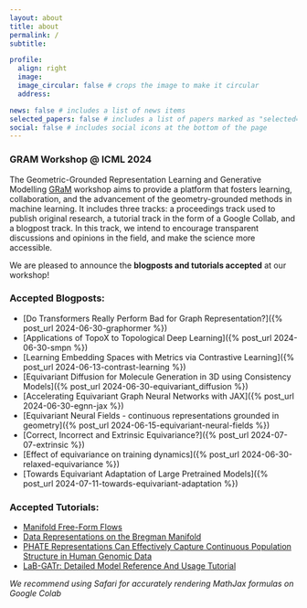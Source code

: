 ```yaml
---
layout: about
title: about
permalink: /
subtitle:

profile:
  align: right
  image:
  image_circular: false # crops the image to make it circular
  address:

news: false # includes a list of news items
selected_papers: false # includes a list of papers marked as "selected={true}"
social: false # includes social icons at the bottom of the page
---
```


### GRAM Workshop @ ICML 2024

The Geometric-Grounded Representation Learning and Generative Modelling [GRaM](https://gram-workshop.github.io/) workshop aims to provide a platform that fosters learning, collaboration, and the advancement of the geometry-grounded methods in machine learning. It includes three tracks: a proceedings track used to publish original research, a tutorial track in the form of a Google Collab, and a blogpost track. In this track, we intend to encourage transparent discussions and opinions in the field, and make the science more accessible.


We are pleased to announce the **blogposts and tutorials accepted** at our workshop! 

### Accepted Blogposts:
* [Do Transformers Really Perform Bad for Graph Representation?]({% post_url 2024-06-30-graphormer %})
* [Applications of TopoX to Topological Deep Learning]({% post_url 2024-06-30-smpn %})
* [Learning Embedding Spaces with Metrics via Contrastive Learning]({% post_url 2024-06-13-contrast-learning %})
* [Equivariant Diffusion for Molecule Generation in 3D using Consistency Models]({% post_url 2024-06-30-equivariant_diffusion %})
* [Accelerating Equivariant Graph Neural Networks with JAX]({% post_url 2024-06-30-egnn-jax %})
* [Equivariant Neural Fields - continuous representations grounded in geometry]({% post_url 2024-06-15-equivariant-neural-fields %})
* [Correct, Incorrect and Extrinsic Equivariance?]({% post_url 2024-07-07-extrinsic %})
* [Effect of equivariance on training dynamics]({% post_url 2024-06-30-relaxed-equivariance %})
* [Towards Equivariant Adaptation of Large Pretrained Models]({% post_url 2024-07-11-towards-equivariant-adaptation %})

### Accepted Tutorials:

* [Manifold Free-Form Flows](https://colab.research.google.com/drive/1F5RAJEZPxqNQuMXxlNSn-cjw3ZPHrNp5?usp=sharing)
* [Data Representations on the Bregman Manifold](https://colab.research.google.com/drive/14nf0w9b-SdgRGBrFstrKfHwToypO3_LP?usp=sharing)
* [PHATE Representations Can Effectively Capture Continuous Population Structure in Human Genomic Data](https://colab.research.google.com/drive/1B-pJMtgQJ97XL4UhuscR5NibF2D3Izt2?usp=sharing)
* [LaB-GATr: Detailed Model Reference And Usage Tutorial](https://colab.research.google.com/drive/11hqBtg_FtNPpp9aGrq2KTdhDHeQgch2n?usp=sharing#scrollTo=1672d1f3e0fe894)

_We recommend using Safari for accurately rendering MathJax formulas on Google Colab_


<!-- The format and process for this blog post track is as follows:

- The post can be written on any subject linked to the [GRaM workshop](https://gram-workshop.github.io/). It can offer insights on certain aspects of the field, list a series of open problems, explain mathematical concepts in a pedagogical way, or discuss a research paper.

- The blogs will be peer-reviewed in a double-blind way. To be accepted, submissions must meet criteria such as content quality and novelty, clear and pedagogical presentation, new insights in theory or practice, and reproducibility or enhancement of experiments.

- The posts will be hosted on this website.

Note that the submission, reviewing and publication process of the blogposts are directly inspired by the [ICLR track](https://iclr-blogposts.github.io/). See the [instruction page]({{ '/instructions/'}}) for detailed instructions. -->
